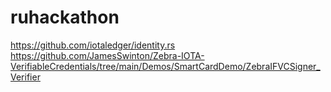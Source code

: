# ruhackathon

https://github.com/iotaledger/identity.rs
https://github.com/JamesSwinton/Zebra-IOTA-VerifiableCredentials/tree/main/Demos/SmartCardDemo/ZebraIFVCSigner_Verifier
